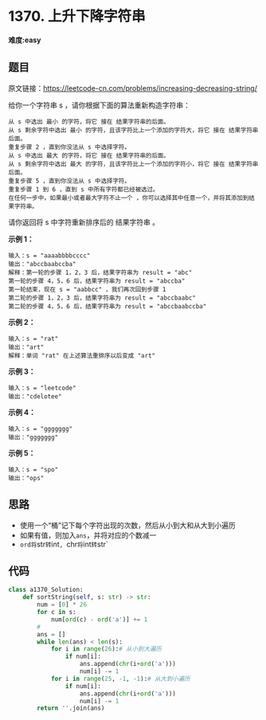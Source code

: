# 1370. 上升下降字符串
**难度:easy**
## 题目
原文链接：https://leetcode-cn.com/problems/increasing-decreasing-string/

给你一个字符串 s ，请你根据下面的算法重新构造字符串：
```
从 s 中选出 最小 的字符，将它 接在 结果字符串的后面。
从 s 剩余字符中选出 最小 的字符，且该字符比上一个添加的字符大，将它 接在 结果字符串后面。
重复步骤 2 ，直到你没法从 s 中选择字符。
从 s 中选出 最大 的字符，将它 接在 结果字符串的后面。
从 s 剩余字符中选出 最大 的字符，且该字符比上一个添加的字符小，将它 接在 结果字符串后面。
重复步骤 5 ，直到你没法从 s 中选择字符。
重复步骤 1 到 6 ，直到 s 中所有字符都已经被选过。
在任何一步中，如果最小或者最大字符不止一个 ，你可以选择其中任意一个，并将其添加到结果字符串。
```
请你返回将 s 中字符重新排序后的 结果字符串 。

**示例 1：**
```
输入：s = "aaaabbbbcccc"
输出："abccbaabccba"
解释：第一轮的步骤 1，2，3 后，结果字符串为 result = "abc"
第一轮的步骤 4，5，6 后，结果字符串为 result = "abccba"
第一轮结束，现在 s = "aabbcc" ，我们再次回到步骤 1
第二轮的步骤 1，2，3 后，结果字符串为 result = "abccbaabc"
第二轮的步骤 4，5，6 后，结果字符串为 result = "abccbaabccba"
```
**示例 2：**
```
输入：s = "rat"
输出："art"
解释：单词 "rat" 在上述算法重排序以后变成 "art"
```
**示例 3：**
```
输入：s = "leetcode"
输出："cdelotee"
```
**示例 4：**
```
输入：s = "ggggggg"
输出："ggggggg"
```
**示例 5：**
```
输入：s = "spo"
输出："ops"
```

## 思路
* 使用一个“桶”记下每个字符出现的次数，然后从小到大和从大到小遍历
* 如果有值，则加入`ans`，并将对应的个数减一
* `ord将`str`转`int`, `chr`将`int`转`str`

## 代码
```python
class a1370_Solution:
    def sortString(self, s: str) -> str:
        num = [0] * 26
        for c in s:
            num[ord(c) - ord('a')] += 1
        #
        ans = []
        while len(ans) < len(s):
            for i in range(26):# 从小到大遍历
                if num[i]:
                    ans.append(chr(i+ord('a')))
                    num[i] -= 1
            for i in range(25, -1, -1):# 从大到小遍历
                if num[i]:
                    ans.append(chr(i+ord('a')))
                    num[i] -= 1
        return ''.join(ans)
```
